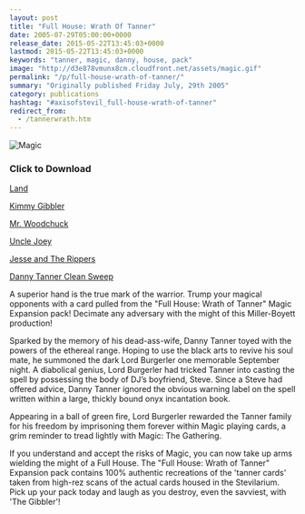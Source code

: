 ```yaml
---
layout: post
title: "Full House: Wrath Of Tanner"
date: 2005-07-29T05:00:00+0000
release_date: 2015-05-22T13:45:03+0000
lastmod: 2015-05-22T13:45:03+0000
keywords: "tanner, magic, danny, house, pack"
image: "http://d3e878vmunx8cm.cloudfront.net/assets/magic.gif"
permalink: "/p/full-house-wrath-of-tanner/"
summary: "Originally published Friday July, 29th 2005"
category: publications
hashtag: "#axisofstevil_full-house-wrath-of-tanner"
redirect_from:
  - /tannerwrath.htm
---
```


[id_1]: http://d3e878vmunx8cm.cloudfront.net/assets/magic.gif "Magic"
![Magic][id_1]

### Click to Download ###

[Land](http://d3e878vmunx8cm.cloudfront.net/assets/magicland.gif "Land")

[Kimmy Gibbler](http://d3e878vmunx8cm.cloudfront.net/assets/magicgibble.gif "Kimmy Gibbler")

[Mr. Woodchuck](http://d3e878vmunx8cm.cloudfront.net/assets/magicwoodchuck.gif "Mr. Woodchuck")

[Uncle Joey](http://d3e878vmunx8cm.cloudfront.net/assets/magicjoey.gif "Uncle Joey")

[Jesse and The Rippers](http://d3e878vmunx8cm.cloudfront.net/assets/magicripper.gif "Jesse and The Rippers")

[Danny Tanner Clean Sweep](http://d3e878vmunx8cm.cloudfront.net/assets/magicdanny.gif "Danny Tanner Clean Sweep")

A superior hand is the true mark of the warrior. Trump your magical opponents with a card pulled from the "Full House: Wrath of Tanner" Magic Expansion pack! Decimate any adversary with the might of this Miller-Boyett production!

Sparked by the memory of his dead-ass-wife, Danny Tanner toyed with the powers of the ethereal range. Hoping to use the black arts to revive his soul mate, he summoned the dark Lord Burgerler one memorable September night. A diabolical genius, Lord Burgerler had tricked Tanner into casting the spell by possessing the body of DJ’s boyfriend, Steve. Since a Steve had offered advice, Danny Tanner ignored the obvious warning label on the spell written within a large, thickly bound onyx incantation book.

Appearing in a ball of green fire, Lord Burgerler rewarded the Tanner family for his freedom by imprisoning them forever within Magic playing cards, a grim reminder to tread lightly with Magic: The Gathering.

If you understand and accept the risks of Magic, you can now take up arms wielding the might of a Full House. The "Full House: Wrath of Tanner" Expansion pack contains 100% authentic recreations of the 'tanner cards' taken from high-rez scans of the actual cards housed in the Stevilarium. Pick up your pack today and laugh as you destroy, even the savviest, with 'The Gibbler'!
